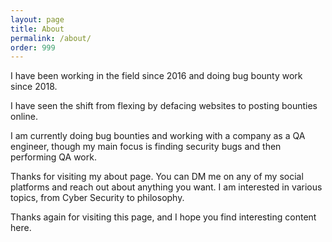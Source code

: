 ```yaml
---
layout: page
title: About
permalink: /about/
order: 999
---
```


I have been working in the field since 2016 and doing bug bounty work since 2018.

I have seen the shift from flexing by defacing websites to posting bounties online.

I am currently doing bug bounties and working with a company as a QA engineer, though my main focus is finding security bugs and then performing QA work.

Thanks for visiting my about page. You can DM me on any of my social platforms and reach out about anything you want. I am interested in various topics, from Cyber Security to philosophy.

Thanks again for visiting this page, and I hope you find interesting content here.